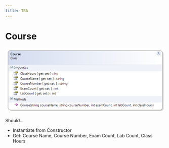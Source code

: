```yaml
---
title: TBA
---
```

# Course

![Course Class Diagram](D-Course.png)
 
Should…
* Instantiate from Constructor
* Get: Course Name, Course Number, Exam Count, Lab Count, Class Hours

